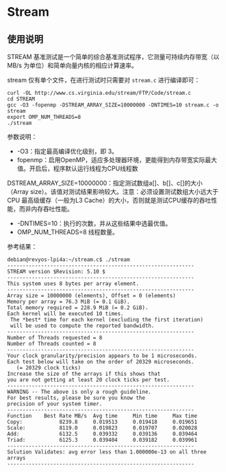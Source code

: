 # Stream

## 使用说明

STREAM 基准测试是一个简单的综合基准测试程序，它测量可持续内存带宽（以 MB/s 为单位）和简单向量内核的相应计算速率。

stream 仅有单个文件，在进行测试时只需要对 `stream.c` 进行编译即可：

```
curl -OL http://www.cs.virginia.edu/stream/FTP/Code/stream.c
cd STREAM
gcc -O3 -fopenmp -DSTREAM_ARRAY_SIZE=10000000 -DNTIMES=10 stream.c -o stream
export OMP_NUM_THREADS=8
./stream
```

参数说明：

- -O3：指定最高编译优化级别，即 3。
- fopenmp：启用OpenMP，适应多处理器环境，更能得到内存带宽实际最大值。开启后，程序默认运行线程为CPU线程数

DSTREAM_ARRAY_SIZE=10000000：指定测试数组a[]、b[]、c[]的大小（Array size）。该值对测试结果影响较大。注意：必须设置测试数组大小远大于CPU 最高级缓存（一般为L3 Cache）的大小，否则就是测试CPU缓存的吞吐性能，而非内存吞吐性能。
- -DNTIMES=10：执行的次数，并从这些结果中选最优值。
- OMP_NUM_THREADS=8 线程数量。

参考结果：

```
debian@revyos-lpi4a:~/stream.c$ ./stream
-------------------------------------------------------------
STREAM version $Revision: 5.10 $
-------------------------------------------------------------
This system uses 8 bytes per array element.
-------------------------------------------------------------
Array size = 10000000 (elements), Offset = 0 (elements)
Memory per array = 76.3 MiB (= 0.1 GiB).
Total memory required = 228.9 MiB (= 0.2 GiB).
Each kernel will be executed 10 times.
 The *best* time for each kernel (excluding the first iteration)
 will be used to compute the reported bandwidth.
-------------------------------------------------------------
Number of Threads requested = 8
Number of Threads counted = 8
-------------------------------------------------------------
Your clock granularity/precision appears to be 1 microseconds.
Each test below will take on the order of 20329 microseconds.
   (= 20329 clock ticks)
Increase the size of the arrays if this shows that
you are not getting at least 20 clock ticks per test.
-------------------------------------------------------------
WARNING -- The above is only a rough guideline.
For best results, please be sure you know the
precision of your system timer.
-------------------------------------------------------------
Function    Best Rate MB/s  Avg time     Min time     Max time
Copy:            8239.8     0.019513     0.019418     0.019651
Scale:           8119.0     0.019823     0.019707     0.020028
Add:             6132.5     0.039332     0.039136     0.039464
Triad:           6125.3     0.039404     0.039182     0.039961
-------------------------------------------------------------
Solution Validates: avg error less than 1.000000e-13 on all three arrays
-------------------------------------------------------------
```
